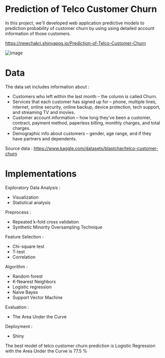 # Prediction of Telco Customer Churn
In this project, we'll developed web application predictive models to prediction probability of customer churn 
by using using detailed account information of those customers.


https://newchakri.shinyapps.io/Prediction-of-Telco-Customer-Churn
 
![image](https://user-images.githubusercontent.com/99199609/197405080-d3194453-90dd-4c27-a2fb-f80298868618.png)

# Data

The data set includes information about :

- Customers who left within the last month – the column is called Churn.
- Services that each customer has signed up for – phone, multiple lines, internet, online security, online backup, device protection, tech support, and streaming TV and movies.
- Customer account information – how long they’ve been a customer, contract, payment method, paperless billing, monthly charges, and total charges.
- Demographic info about customers – gender, age range, and if they have partners and dependents.

Source data : https://www.kaggle.com/datasets/blastchar/telco-customer-churn

# Implementations

Exploratory Data Analysis :
- Visualization
- Statistical analysis

Preprocess :
- Repeated k-fold cross validation
- Synthetic Minority Oversampling Technique

Feature Selection :
- Chi-square test
- T-test
- Correlation

Algorithm :
- Random forest
- K-Nearest Neighbors
- Logistic regression
- Naive Bayes
- Support Vector Machine

Evaluation :
- The Area Under the Curve

Deployment :
- Shiny

The best model of telco customer churn prediction is Logistic Regression with the Area Under the Curve is 77.5 %
